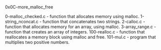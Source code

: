 0x0C-more_malloc_free

0-malloc_checked.c - function that allocates memory using malloc. 
1-string_nconcat.c - function that concatenates two strings. 
2-calloc.c - function that allocates memory for an array, using malloc. 
3-array_range.c - function that creates an array of integers. 
100-realloc.c - function that reallocates a memory block using malloc and free.
101-mul.c - program that multiplies two positive numbers.
